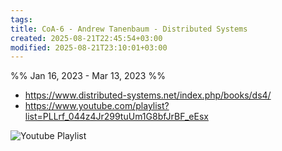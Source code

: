 ```yaml
---
tags: 
title: CoA-6 - Andrew Tanenbaum - Distributed Systems
created: 2025-08-21T22:45:54+03:00
modified: 2025-08-21T23:10:01+03:00
---
```


%% Jan 16, 2023 - Mar 13, 2023 %%

- https://www.distributed-systems.net/index.php/books/ds4/
- https://www.youtube.com/playlist?list=PLLrf_044z4Jr299tuUm1G8bfJrBF_eEsx

![Youtube Playlist](https://www.youtube.com/playlist?list=PLLrf_044z4Jr299tuUm1G8bfJrBF_eEsx)